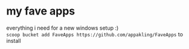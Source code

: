 # my fave apps
everything i need for a new windows setup :) \
```scoop bucket add FaveApps https://github.com/appakling/FaveApps``` to install
